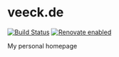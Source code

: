 # veeck.de

[![Build Status](https://secure.travis-ci.org/rejas/veeck.de.png?branch=master)](https://travis-ci.org/rejas/veeck.de) 
[![Renovate enabled](https://img.shields.io/badge/renovate-enabled-brightgreen.svg)](https://renovatebot.com/)

My personal homepage
